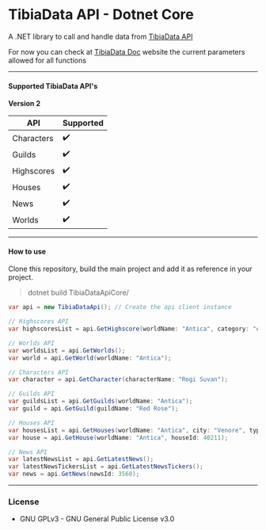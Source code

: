 
# TibiaData API - Dotnet Core

A .NET library to call and handle data from [TibiaData API](http://tibiadata.com/)

For now you can check at [TibiaData Doc](https://tibiadata.com/doc-api-v2/) website the current parameters allowed for all functions

___

#### Supported TibiaData API's

**Version 2**

|API|Supported|
|---|---|
|Characters|:heavy_check_mark:|
|Guilds|:heavy_check_mark:|
|Highscores|:heavy_check_mark:|
|Houses|:heavy_check_mark:|
|News|:heavy_check_mark:|
|Worlds|:heavy_check_mark:|

___

#### How to use

Clone this repository, build the main project and add it as reference in your project.

> dotnet build TibiaDataApiCore/

```C#
var api = new TibiaDataApi(); // Create the api client instance

// Highscores API
var highscoresList = api.GetHighscore(worldName: "Antica", category: "experience", vocation: "knight");

// Worlds API
var worldsList = api.GetWorlds();
var world = api.GetWorld(worldName: "Antica");

// Characters API
var character = api.GetCharacter(characterName: "Rogi Suvan");

// Guilds API
var guildsList = api.GetGuilds(worldName: "Antica");
var guild = api.GetGuild(guildName: "Red Rose");

// Houses API
var housesList = api.GetHouses(worldName: "Antica", city: "Venore", type: "houses");
var house = api.GetHouse(worldName: "Antica", houseId: 40211);

// News API
var latestNewsList = api.GetLatestNews();
var latestNewsTickersList = api.GetLatestNewsTickers();
var news = api.GetNews(newsId: 3560);
```

___

### License
- GNU GPLv3 - GNU General Public License v3.0